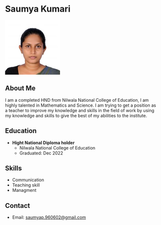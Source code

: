 # Saumya Kumari

![Profile Picture](https://github.com/Saumya960/CV/blob/main/IMG-20221010-WA0001%20(1)%20(3).jpg?raw=true)

## About Me
I am a completed HND from Nilwala National College of Education, I
am highly talented in Mathematics and Science. I am trying to get a
position as a teacher to improve my knowledge and skills in the field
of work by using my knowledge and skills to give the best of my
abilities to the institute.

## Education
- **Hight National Diploma holder**
  - Nilwala National College of Education
  - Graduated: Dec 2022

## Skills
- Communication
- Teaching skill
- Managment

## Contact
- Email: saumyap.960602@gmail.com


